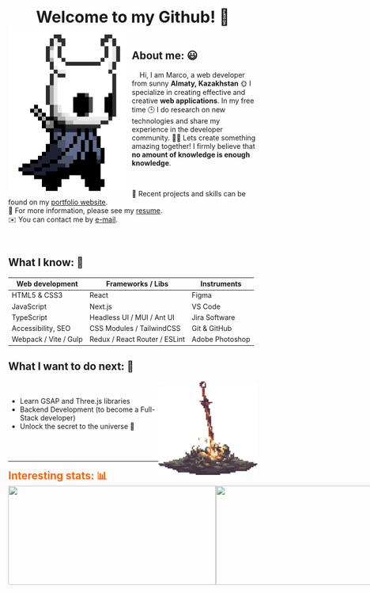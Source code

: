<h1 align="center" style="font-size: 32px; margin: 0">Welcome to my Github! 👋</h1>

<img align="left" src="https://github.com/MarcoSKB/MarcoSKB/blob/main/assets/hollor_knight.gif?raw=true" width="250"/>
<br />
<h2>About me: 😃</h2>

&nbsp;&nbsp;&nbsp;&nbsp;Hi, I am Marco, a web developer from sunny **Almaty, Kazakhstan** 🌞 I specialize in creating effective and creative **web applications**. In my free time 🕒 I do research on new technologies and share my experience in the developer community. 🚀✨ Lets create something amazing together! I firmly believe that **no amount of knowledge is enough knowledge**.

<br />

📁 Recent projects and skills can be found on my [portfolio website](https://marcoskb.me/ "portfolio website."). <br />
📌 For more information, please see my [resume](http://example.com "resume"). <br />
✉️ You can contact me by [e-mail](mailto:Marco.SKB@mail.ru).

<br />

<h2>What I know: 💼 </h2>
<div align="center">

| **Web development**   	| **Frameworks / Libs**         	| **Instruments** 	|
|-----------------------	|-------------------------------	|-----------------	|
| HTML5 & CSS3          	| React                         	| Figma           	|
| JavaScript            	| Next.js                       	| VS Code         	|
| TypeScript            	| Headless UI / MUI / Ant UI    	| Jira Software   	|
| Accessibility, SEO    	| CSS Modules / TailwindCSS     	| Git & GitHub    	|
| Webpack / Vite / Gulp 	| Redux / React Router / ESLint 	| Adobe Photoshop 	|

</div>

<h2>What I want to do next: 🤔</h2>
<img align="right" src="https://raw.githubusercontent.com/MarcoSKB/MarcoSKB/main/assets/bonefire.gif" width="200"/>

<br />
  
- Learn GSAP and Three.js libraries
- Backend Development (to become a Full-Stack developer)
- Unlock the secret to the universe 🤭
  
<br /><br />
  
***

<h2 style="margin: 0; color: #fc6203">Interesting stats: 📊</h2>
<div style="display: flex; flex-direction: row;">
<picture><source width="420" height="200" srcset="https://github-readme-stats.vercel.app/api?username=MarcoSKB&show_icons=true&theme=dark&title_color=539BF5&rank_icon=github" media="(prefers-color-scheme: dark)"/><source width="420" height="200" srcset="https://github-readme-stats.vercel.app/api?username=MarcoSKB&show_icons=true&title_color=539BF5&rank_icon=github" media="(prefers-color-scheme: light), (prefers-color-scheme: no-preference)"/><img width="420" height="200" src="https://github-readme-stats.vercel.app/api?username=MarcoSKB&show_icons=true&title_color=539BF5&rank_icon=github" />
</picture>
<picture><source width="400" height="200" srcset="https://github-readme-stats.vercel.app/api/top-langs/?username=MarcoSKB&layout=compact&theme=dark&title_color=539BF5&langs_count=8&card_width=320&border_radius=2.5" media="(prefers-color-scheme: dark)"/><source width="420" height="200" srcset="https://github-readme-stats.vercel.app/api/top-langs/?username=MarcoSKB&layout=compact&title_color=539BF5&border_radius=2.5" media="(prefers-color-scheme: light), (prefers-color-scheme: no-preference)"/><img width="420" height="200" src="https://github-readme-stats.vercel.app/api/top-langs/?username=MarcoSKB&layout=compact&title_color=539BF5&border_radius=2.5" />
</picture>
</div>
